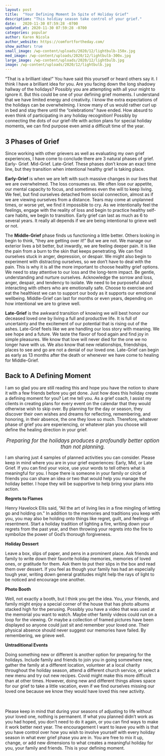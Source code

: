 ```yaml
---
layout: post
title:  "Your Defining Moment In Spite of Holiday Grief"
description: "This holdiay season take control of your grief."
date:   2020-11-30 07:59:28 -0700
updated_at: 2020-11-30 07:59:28 -0700
categories: popular
author: Karen Nicola
author_website: https://comfortfortheday.com/
show_author: true
small_image: /wp-content/uploads/2020/12/lightbulb-150x.jpg
med_image: /wp-content/uploads/2020/12/lightbulb-300x.jpg
large_image: /wp-content/uploads/2020/12/lightbulb.jpg
image: /wp-content/uploads/2020/12/lightbulb.jpg
---
```


“That is a brilliant idea!”  You have said this yourself or heard others say it.  I think I have a brilliant idea for you.  Are you facing down the long shadowy hallway of the holidays?  Possibly you are attempting with all your might to ignore it.  But this could be one of your defining grief moments.  I understand that we have limited energy and creativity.  I know the extra expectations of the holidays can be overwhelming. I know many of us would rather curl up in bed and stay there until the “celebrations” have ended.  How absurd to even think of participating in any holiday recognition! Possibly by connecting the dots of our grief-life with action plans for special holiday moments, we can find purpose even amid a difficult time of the year. 

## 3 Phases of Grief

Since working with other grievers as well as evaluating my own grief experiences, I have come to conclude there are 3 natural phases of grief.  Early- Grief. Mid-Grief. Late-Grief.  These phases don’t know an exact time line, but they transition when intentional healthy grief is taking place.  

**Early-Grief** is when we are left with such massive changes in our lives that we are overwhelmed. The loss consumes us.  We often lose our appetite, our mental capacity to focus, and sometimes even the will to keep living.  We feel, but find ourselves detached from social connection, almost as if we are viewing ourselves from a distance.  Tears may come at unplanned times, or worse yet, we find it impossible to cry.  As we intentionally feel the feelings, engage with the reality of loss and begin to practice healthy self-care habits, we begin to transition.  Early grief can last as much as 6 to several years.  It really all depends if we are being intentional to grieve well or not. 

The **Middle-Grief** phase finds us functioning a little better.  Others looking in begin to think, “they are getting over it!”  But we are not.  We manage our exterior lives a bit better, but inwardly, we are feeling deeper pain.  It is like the pain from a burn to the skin that keeps penetrating.  We can find ourselves stuck in anger, depression, or despair.  We might also begin to experiment with distracting ourselves, so we don’t have to deal with the pain.  This is why it is all the more important to choose healthy grief options.  We need to stay attentive to our loss and the long-term impact.  Be gentle, understanding and nurture ourselves.  Acknowledge the sorrow and loss, anger, despair, and tendency to isolate.   We need to be purposeful about interacting with others who are emotionally safe.  Choose to exercise and eat the healthiest we can to support our body as it supports our emotional wellbeing. Middle-Grief can last for months or even years, depending on how intentional we are to grieve well.

**Late-Grief** is the awkward transition of knowing we will best honor our deceased loved one by living a full and productive life.  It is full of uncertainty and the excitement of our potential that is rising out of the ashes.  Late-Grief feels like we are handling our loss story with meaning.  We see hope and a future.  We taste the flavor of food again and find joy in simple pleasures.  We know that love will never died for the one we no longer have with us.  We also know that new relationships, friendships, places to see and go are not a denial of our loved one.  Late-Grief can begin as early as 13 months after the death or whenever we have come to healing for Middle-Grief. 

## Back to A Defining Moment

I am so glad you are still reading this and hope you have the notion to share it with a few friends before you get done.  Just how does this holiday create a defining moment for you?  Let me tell you.  As a grief coach, I assist my clients in creating plans for every event on the calendar that they would otherwise wish to skip over.  By planning for the day or season, they discover their own wishes and dreams for reflecting, remembering, and honoring, in their absence, the one they love so much.  Therefore, whatever phase of grief you are experiencing, or whatever plan you choose will define the healing direction in your grief. 

<p style="font-style: italic; text-align: center; font-size: 1.2em;">Preparing for the holidays produces a profoundly better option than not planning.</p>

I am sharing just 4 samples of planned activities you can consider.  Please keep in mind where you are in your grief experiences: Early, Mid, or Late Grief.  If you can find your voice, use your words to tell others what is meaningful for you.  I hope there is someone in your family or circle of friends you can share an idea or two that would help you manage the holiday better.  I hope they will be supportive to help bring your plans into action. 

**Regrets to Flames**

Henry Havelock Ellis said, “All the art of living lies in a fine mingling of letting go and holding on.”  In addition to the memories and traditions you keep with you, you may also be holding onto things like regret, guilt, and feelings of resentment.  Start a holiday tradition of lighting a fire, writing down your regrets from the past year, and then throwing your regrets into the fire to symbolize the power of God’s thorough forgiveness.

**Holiday Dessert**

Leave a box, slips of paper, and pens in a prominent place.  Ask friends and family to write down their favorite holiday memories, memories of loved ones, or gratitude for them. Ask them to put their slips in the box and read them over dessert. If you feel as though your family has had an especially tough year, writing down general gratitudes might help the rays of light to be noticed and encourage one another.

**Photo Booth**

Well, not exactly a booth, but I think you get the idea.  You, your friends, and family might enjoy a special corner of the house that has photo albums stacked high for the perusing.  Possibly you have a video that was used at the memorial you want to watch. Maybe other family videos could run on a loop for the viewing.  Or maybe a collection of framed pictures have been displayed so anyone could just sit and remember your loved one.  Their physical absence should never suggest our memories have failed.  By remembering, we grieve well. 

**Untraditional Events**  

Doing something new or different is another option for preparing for the holidays.  Include family and friends to join you in going somewhere new, gather the family at a different location, volunteer at a local charity throughout the holiday season, attend a different church service, or select a new menu and try out new recipes. Covid might make this more difficult than at other times. However, doing new and different things allows space for our grief to take a little vacation, even if we find ourselves missing our loved one because we know they would have loved this new activity. 

<br>
<br>
Please keep in mind that during your seasons of adjusting to life without your loved one, nothing is permanent.  If what you planned didn’t work as you had hoped, you don’t need to do it again, or you can find ways to make it work better next year.  The encouragement I want to leave you with is that you have control over how you wish to involve yourself with every holiday season in what ever grief phase you are in.  You are free to mix it up, change, or add new dimensions to what creates a meaningful holiday for you, your family and friends.  This is your defining moment.